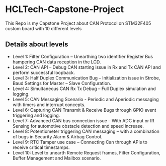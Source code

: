 # HCLTech-Capstone-Project
This Repo is my Capstone Project about CAN Protocol on STM32F405 custom board with 10 different levels

## Details about levels
- Level 1: Filter Configuration – Unearthing two identifier Register Bus hampering CAN data reception in the LCD.
- Level 2: CAN API – Debug CAN starting issue in Rx and Tx CAN API and perform successful loopback.
- Level 3: Half Duplex Communication Bug – Initialization issue in Strobe, Baud Settings for Master – Slave Configuration. 
- Level 4: Simultaneous CAN Rx Tx Debug – Full Duplex simulation and logging.
- Level 5: CAN Messaging Scenario - Periodic and Aperiodic messaging with timers and interrupt concepts.
- Level 6: Capturing CAN Transmit & Receive Bugs through GPIO event triggering and logging.
- Level 7: Advanced CAN bus connection issue – With ADC input or IR Sensing for automotive obstacle detection and speed increase.
- Level 8: Potentiometer triggering CAN messaging – with a combination of bugs in Security Alarm & Airbag Control. 
- Level 9: RTC Tamper use case – Connecting Can through APIs to receive critical timestamps.
- Level 10: Level to unearth Remote Request frames, Filter Configuration, Buffer Management and Mailbox scenario.
